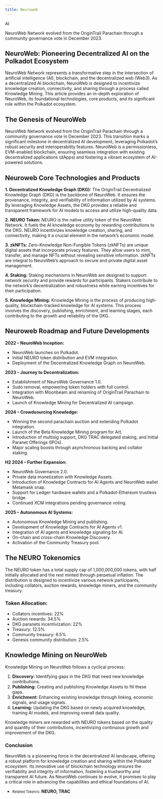 ```yaml
---
title: Neuroweb
---
```

AI  

NeuroWeb Network evolved from the OriginTrail Parachain through a community governance vote in December 2023.


NeuroWeb: Pioneering Decentralized AI on the Polkadot Ecosystem
---------------------------------------------------------------

NeuroWeb Network represents a transformative step in the intersection of artificial intelligence (AI), blockchain, and the decentralized web (Web3). As a decentralized AI blockchain, NeuroWeb is designed to incentivize knowledge creation, connectivity, and sharing through a process called Knowledge Mining. This article provides an in-depth exploration of NeuroWeb, its foundational technologies, core products, and its significant role within the Polkadot ecosystem.

The Genesis of NeuroWeb
-----------------------

NeuroWeb Network evolved from the OriginTrail Parachain through a community governance vote in December 2023. This transition marks a significant milestone in decentralized AI development, leveraging Polkadot’s robust security and interoperability features. NeuroWeb is a permissionless, EVM-enabled blockchain, ensuring seamless integration with existing decentralized applications (dApps) and fostering a vibrant ecosystem of AI-powered solutions.

Neuroweb Core Technologies and Products
---------------------------------------

**1. Decentralized Knowledge Graph (DKG):** The OriginTrail Decentralized Knowledge Graph (DKG) is the backbone of NeuroWeb. It ensures the provenance, integrity, and verifiability of information utilized by AI systems. By leveraging Knowledge Assets, the DKG provides a reliable and transparent framework for AI models to access and utilize high-quality data.

**2. NEURO Token:** NEURO is the native utility token of the NeuroWeb Network. It fuels the AI knowledge economy by rewarding contributions to the DKG. NEURO incentivizes knowledge creation, sharing, and connectivity, making it a crucial element in the network’s economic model.

**3. zkNFTs:** Zero-Knowledge Non-Fungible Tokens (zkNFTs) are unique digital assets that incorporate privacy features. They allow users to mint, transfer, and manage NFTs without revealing sensitive information. zkNFTs are integral to NeuroWeb’s approach to secure and private digital asset management.

**4. Staking:** Staking mechanisms in NeuroWeb are designed to support network security and provide rewards for participants. Stakers contribute to the network’s decentralization and robustness while earning incentives for their participation.

**5. Knowledge Mining:** Knowledge Mining is the process of producing high-quality, blockchain-tracked knowledge for AI systems. This process involves the discovery, publishing, enrichment, and learning stages, each contributing to the growth and reliability of the DKG.

Neuroweb Roadmap and Future Developments
----------------------------------------

**2022 – NeuroWeb Inception:**

- NeuroWeb launches on Polkadot.
- Initial NEURO token distribution and EVM integration.
- Deployment of the Decentralized Knowledge Graph on NeuroWeb.

**2023 – Journey to Decentralization:**

- Establishment of NeuroWeb Governance 1.0.
- Sudo removal, empowering token holders with full control.
- Integration with Moonbeam and renaming of OriginTrail Parachain to NeuroWeb.
- Launch of Knowledge Mining for Decentralized AI campaign.

**2024 – Crowdsourcing Knowledge:**

- Winning the second parachain auction and extending Polkadot integration.
- Launch of the Beta Knowledge Mining program for Art.
- Introduction of multisig support, DKG TRAC delegated staking, and Initial Paranet Offerings (IPOs).
- Major scaling boosts through asynchronous backing and collator staking.

**H2 2024 – Further Expansion:**

- NeuroWeb Governance 2.0.
- Private data monetization with Knowledge Assets.
- Introduction of Knowledge Contracts for AI Agents and NeuroWeb wallet Metamask snap.
- Support for Ledger hardware wallets and a Polkadot-Ethereum trustless bridge.
- Continued XCM integrations pending governance voting.

**2025 – Autonomous AI Systems:**

- Autonomous Knowledge Mining and publishing.
- Development of Knowledge Contracts for AI Agents v1.
- Integration of AI agents and knowledge signaling for AI.
- On-chain and cross-chain Knowledge Discovery.
- Activation of the Community Treasury pool.

The NEURO Tokenomics
--------------------

The NEURO token has a total supply cap of 1,000,000,000 tokens, with half initially allocated and the rest minted through perpetual inflation. The distribution is designed to incentivize various network participants, including collators, auction rewards, knowledge miners, and the community treasury.

### **Token Allocation:**

- Collators incentives: 22%
- Auction rewards: 34.5%
- DKG paranets incentivization: 22%
- Treasury: 12.5%
- Community treasury: 6.5%
- Genesis community distribution: 2.5%

Knowledge Mining on NeuroWeb
----------------------------

Knowledge Mining on NeuroWeb follows a cyclical process:

1. **Discovery:** Identifying gaps in the DKG that need new knowledge contributions.
2. **Publishing:** Creating and publishing Knowledge Assets to fill these gaps.
3. **Enrichment:** Enhancing existing knowledge through linking, economic signals, and usage signals.
4. **Learning:** Updating the DKG based on newly acquired knowledge, training AI models, and improving overall data quality.

Knowledge miners are rewarded with NEURO tokens based on the quality and quantity of their contributions, incentivizing continuous growth and improvement of the DKG.

### Conclusion

NeuroWeb is a pioneering force in the decentralized AI landscape, offering a robust platform for knowledge creation and sharing within the Polkadot ecosystem. Its innovative use of blockchain technology ensures the verifiability and integrity of information, fostering a trustworthy and transparent AI future. As NeuroWeb continues to evolve, it promises to play a critical role in advancing the capabilities and ethical foundations of AI.

- <small>Related Token/s:</small> **NEURO, TRAC**
